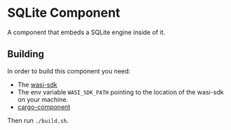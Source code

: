 # SQLite Component

A component that embeds a SQLite engine inside of it.

## Building 

In order to build this component you need:
* The [wasi-sdk](https://github.com/WebAssembly/wasi-sdk/releases/tag/wasi-sdk-22)
* The env variable `WASI_SDK_PATH` pointing to the location of the wasi-sdk on your machine.
* [cargo-component](https://github.com/bytecodealliance/cargo-component)

Then run `./build.sh`.